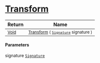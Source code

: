 # [Transform](./BinaryRasterizer-100663656.md)



| Return | Name | 
| --- | --- | 
| <sub>[Void](https://docs.microsoft.com/en-us/dotnet/api/System.Void)</sub>| <sub>[Transform](./BinaryRasterizer-100663656.md) ( [`Signature`](./../../Signature.md) signature )</sub>| <br>


#### Parameters
 signature  [`Signature`](./../../Signature.md)